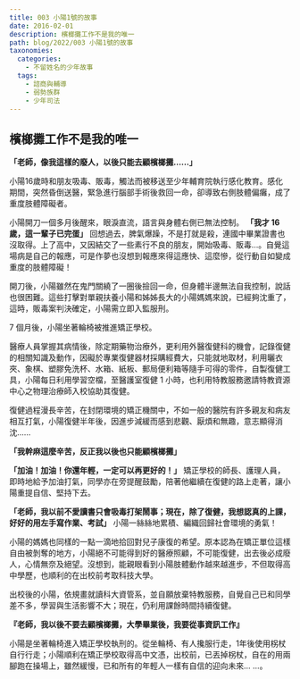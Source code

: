 ```yaml
---
title: 003 小陽1號的故事
date: 2016-02-01
description: 檳榔攤工作不是我的唯一
path: blog/2022/003 小陽1號的故事
taxonomies:
  categories: 
    - 不留姓名的少年故事
  tags: 
    - 諮商與輔導
    - 弱勢族群
    - 少年司法
---
```

## **檳榔攤工作不是我的唯一**

**「老師，像我這樣的廢人，以後只能去顧檳榔攤……」**
    
小陽16歲時和朋友吸毒、販毒，觸法而被移送至少年輔育院執行感化教育。感化期間，突然昏倒送醫，緊急進行腦部手術後救回一命，卻導致右側肢體偏癱，成了重度肢體障礙者。

小陽開刀一個多月後醒來，眼淚直流，語言與身體右側已無法控制。
**「我才 16 歲，這一輩子已完蛋」** 回想過去，脾氣爆躁，不是打就是殺，連國中畢業證書也沒取得。上了高中，又因結交了一些素行不良的朋友，開始吸毒、販毒…。自覺這場病是自己的報應，可是作夢也沒想到報應來得這應快、這麼慘，從行動自如變成重度的肢體障礙！

開刀後，小陽雖然在鬼門關繞了一圈後撿回一命，但身體半邊無法自我控制，說話也很困難。這些打擊對單親扶養小陽和姊姊長大的小陽媽媽來說，已經夠沈重了，這時，販毒案判決確定，小陽需立即入監服刑。

7 個月後，小陽坐著輪椅被推進矯正學校。

醫療人員掌握其病情後，除定期藥物治療外，更利用外醫復健科的機會，記錄復健的相關知識及動作，因礙於專業復健器材採購經費大，只能就地取材，利用曬衣夾、象棋、塑膠免洗杯、水箱、紙板、郵局便利箱等隨手可得的零件，自製復健工具，小陽每日利用學習空檔，至醫護室復健 1 小時，也利用特教服務邀請特教資源中心之物理治療師入校協助其復健。

復健過程漫長辛苦，在封閉環境的矯正機關中，不如一般的醫院有許多親友和病友相互打氣，小陽復健半年後，因進步減緩而感到悲觀、厭煩和無趣，意志顯得消沈……
   
**「我幹麻這麼辛苦，反正我以後也只能顧檳榔攤」**

**「加油！加油！你還年輕，一定可以再更好的！」** 矯正學校的師長、護理人員，即時地給予加油打氣，同學亦在旁提醒鼓勵，陪著他繼續在復健的路上走著，讓小陽重提自信、堅持下去。

**「老師，我以前不愛讀書只會吸毒打架鬧事；現在，除了復健，我想認真的上課，好好的用左手寫作業、考試」** 小陽一絲絲地累積、編織回歸社會環境的勇氣！

小陽的媽媽也同樣的一點一滴地拾回對兒子康復的希望。原本認為在矯正單位這樣自由被剝奪的地方，小陽絕不可能得到好的醫療照顧，不可能復健，出去後必成廢人，心情無奈及絕望。沒想到，能親眼看到小陽肢體動作越來越進步，不但取得高中學歷，也順利的在出校前考取科技大學。

出校後的小陽，依規畫就讀科大資管系，並自願放棄特教服務，自覺自己已和同學差不多，學習與生活影響不大；現在，仍利用課餘時間持續復健。

**『老師，我以後不要去顧檳榔攤，大學畢業後，我要從事資訊工作』**

小陽是坐著輪椅進入矯正學校執刑的。從坐輪椅、有人攙服行走，1年後使用柺杖自行行走；小陽順利在矯正學校取得高中文憑，出校前，已丟掉柺杖，自在的用兩腳跑在操場上，雖然緩慢，已和所有的年輕人一樣有自信的迎向未來… …。

